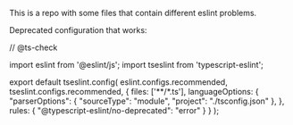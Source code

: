 This is a repo with some files that contain different eslint problems.

Deprecated configuration that works:

// @ts-check

import eslint from '@eslint/js';
import tseslint from 'typescript-eslint';

export default tseslint.config(
  eslint.configs.recommended,
  tseslint.configs.recommended,
  {
    files: ['**/*.ts'],
    languageOptions: {
      "parserOptions": {
        "sourceType": "module",
        "project": "./tsconfig.json"
      },
    },
    rules: {
      "@typescript-eslint/no-deprecated": "error"
    }
  }
);
